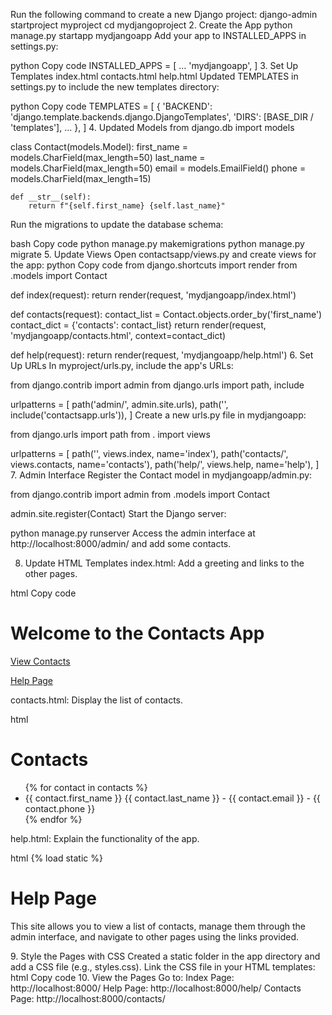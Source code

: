 Run the following command to create a new Django project:
django-admin startproject myproject
cd mydjangoproject
2. Create the App
python manage.py startapp mydjangoapp
Add your app to INSTALLED_APPS in settings.py:

python
Copy code
INSTALLED_APPS = [
    ...
    'mydjangoapp',
]
3. Set Up Templates
index.html
contacts.html
help.html
Updated TEMPLATES in settings.py to include the new templates directory:

python
Copy code
TEMPLATES = [
    {
        'BACKEND': 'django.template.backends.django.DjangoTemplates',
        'DIRS': [BASE_DIR / 'templates'],
        ...
    },
]
4. Updated Models
from django.db import models

class Contact(models.Model):
    first_name = models.CharField(max_length=50)
    last_name = models.CharField(max_length=50)
    email = models.EmailField()
    phone = models.CharField(max_length=15)
    
    def __str__(self):
        return f"{self.first_name} {self.last_name}"
Run the migrations to update the database schema:

bash
Copy code
python manage.py makemigrations
python manage.py migrate
5. Update Views
Open contactsapp/views.py and create views for the app:
python
Copy code
from django.shortcuts import render
from .models import Contact

def index(request):
    return render(request, 'mydjangoapp/index.html')

def contacts(request):
    contact_list = Contact.objects.order_by('first_name')
    contact_dict = {'contacts': contact_list}
    return render(request, 'mydjangoapp/contacts.html', context=contact_dict)

def help(request):
    return render(request, 'mydjangoapp/help.html')
6. Set Up URLs
In myproject/urls.py, include the app's URLs:

from django.contrib import admin
from django.urls import path, include

urlpatterns = [
    path('admin/', admin.site.urls),
    path('', include('contactsapp.urls')),
]
Create a new urls.py file in mydjangoapp:

from django.urls import path
from . import views

urlpatterns = [
    path('', views.index, name='index'),
    path('contacts/', views.contacts, name='contacts'),
    path('help/', views.help, name='help'),
]
7. Admin Interface
Register the Contact model in mydjangoapp/admin.py:

from django.contrib import admin
from .models import Contact

admin.site.register(Contact)
Start the Django server:

python manage.py runserver
Access the admin interface at http://localhost:8000/admin/ and add some contacts.

8. Update HTML Templates
index.html: Add a greeting and links to the other pages.

html
Copy code
<h1>Welcome to the Contacts App</h1>
<p><a href="/contacts/">View Contacts</a></p>
<p><a href="/help/">Help Page</a></p>
contacts.html: Display the list of contacts.

html

<h1>Contacts</h1>
<ul>
    {% for contact in contacts %}
        <li>{{ contact.first_name }} {{ contact.last_name }} - {{ contact.email }} - {{ contact.phone }}</li>
    {% endfor %}
</ul>
help.html: Explain the functionality of the app.

html
{% load static %} <!-- Load static tag -->
<h1>Help Page</h1>
<p>This site allows you to view a list of contacts, manage them through the admin interface, and navigate to other pages using the links provided.</p>
9. Style the Pages with CSS
Created a static folder in the app directory and add a CSS file (e.g., styles.css).
Link the CSS file in your HTML templates:
html
Copy code
<link rel="stylesheet" type="text/css" href="{% static 'styles.css' %}">
10. View the Pages
Go to:
Index Page: http://localhost:8000/
Help Page: http://localhost:8000/help/
Contacts Page: http://localhost:8000/contacts/
